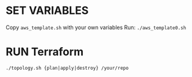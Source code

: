 # SET VARIABLES
Copy `aws_template.sh` with your own variables
Run: `./aws_template0.sh`

# RUN Terraform
`./topology.sh {plan|apply|destroy} /your/repo`
